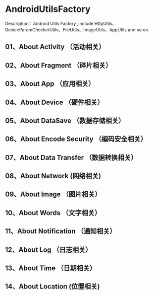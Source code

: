 # AndroidUtilsFactory
Description：Android Utils Factory ,include HttpUtils、DeviceParamCheckerUtils、FileUtils、ImageUtils、AppUtils and so on.


## 01、About Activity （活动相关）

## 02、About Fragment （碎片相关）

## 03、About App （应用相关）

## 04、About Device （硬件相关）

## 05、About DataSave （数据存储相关）

## 06、About Encode Security （编码安全相关）

## 07、About Data Transfer （数据转换相关）

## 08、About Network (网络相关)

## 09、About Image （图片相关）

## 10、About Words （文字相关）

## 11、About Notification （通知相关）
  
## 12、About Log （日志相关）

## 13、About Time （日期相关）

## 14、About Location (位置相关)


